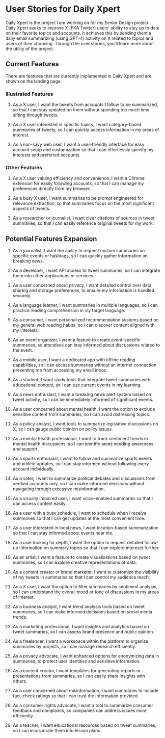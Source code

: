 # User Stories for Daily Xpert

Daily Xpert is the project I am working on for my Senior Design project. Daily Xpert seeks to improve X (FKA Twitter) users' ability to stay up to date on their favorite topics and accounts. It achieves this by sending them a daily email summarizing (using GPT-4) activity on X related to topics and users of their choosing. Through the user stories, you'll learn more about the utility of the project.

## Current Features

There are features that are currently implemented in Daily Xpert and are shown on the landing page.

### Illustrated Features

1. As a X user, I want the tweets from accounts I follow to be summarized, so that I can stay updated on them without spending too much time sifting through tweets.

2. As a X user interested in specific topics, I want category-based summaries of tweets, so I can quickly access information in my areas of interest.

3. As a non-savy web user, I want a user-friendly interface for easy account setup and customization so that I can effortlessly specify my interests and preferred accounts.

### Other Features

1. As a X user valuing efficiency and convenience, I want a Chrome extension for easily following accounts, so that I can manage my preferences directly from my browser.

2. As a busy X user, I want summaries to be prompt engineered for relevance extraction, so that summaries focus on the most significant aspects of tweets.

3. As a researcher or journalist, I want clear citations of sources in tweet summaries, so that I can easily reference original tweets for my work.

## Potential Features Expansion

1. As a journalist, I want the ability to request custom summaries on specific events or hashtags, so I can quickly gather information on breaking news.

2. As a developer, I want API access to tweet summaries, so I can integrate them into other applications or services.

3. As a user concerned about privacy, I want detailed control over data sharing and storage preferences, to ensure my information is handled securely.

4. As a language learner, I want summaries in multiple languages, so I can practice reading comprehension in my target language.

5. As a consumer, I want personalized recommendation systems based on my general web reading habits, so I can discover content aligned with my interests.

6. As an event organizer, I want a feature to create event-specific summaries, so attendees can stay informed about discussions related to the event.

7. As a mobile user, I want a dedicated app with offline reading capabilities, so I can access summaries without an internet connection preventing me from accessing my email inbox.

8. As a student, I want study tools that integrate tweet summaries with educational content, so I can use current events in my learning.

9. As a news enthusiast, I want a breaking news alert system based on tweet activity, so I can be immediately informed of significant events.

10. As a user concerned about mental health, I want the option to exclude sensitive content from summaries, so I can avoid distressing topics.

11. As a policy analyst, I want tools to summarize legislative discussions on X, so I can gauge public opinion on policy issues.

12. As a mental health professional, I want to track sentiment trends in mental health discussions, so I can identify areas needing awareness and support.

13. As a sports enthusiast, I want to follow and summarize sports events and athlete updates, so I can stay informed without following every account individually.

14. As a voter, I want to summarize political debates and discussions from verified accounts only, so I can make informed decisions without navigating through excessive misinformation.

15. As a visually impaired user, I want voice-enabled summaries so that I can access content easily.

16. As a user with a busy schedule, I want to schedule when I receive summaries so that I can get updates at the most convenient time.

17. As a user interested in local news, I want location-based summarization so that I can stay informed about events near me.

18. As a user looking for depth, I want the option to request detailed follow-up information on summary topics so that I can explore interests further.

19. As an artist, I want a feature to create visualizations based on tweet summaries, so I can explore creative representations of data.

20. As a content creator or brand marketer, I want to customize the visibility of my tweets in summaries so that I can control my audience reach.

21. As a X user, I want the option to filter summaries by sentiment analysis, so I can understand the overall mood or tone of discussions in my areas of interest.

22. As a business analyst, I want trend analysis tools based on tweet summaries, so I can make informed decisions based on social media trends.

23. As a marketing professional, I want insights and analytics based on tweet summaries, so I can assess brand presence and public opinion.

24. As a freelancer, I want a workspace within the platform to organize summaries by projects, so I can manage research efficiently.

25. As a privacy advocate, I want enhanced options for anonymizing data in summaries, to protect user identities and sensitive information.

26. As a content creator, I want templates for generating reports or presentations from summaries, so I can easily share insights with others.

27. As a user concerned about misinformation, I want summaries to include fact-check ratings so that I can trust the information provided.

28. As a consumer rights advocate, I want a tool to summarize consumer feedback and complaints, so companies can address issues more efficiently.

29. As a teacher, I want educational resources based on tweet summaries, so I can incorporate them into lesson plans.
